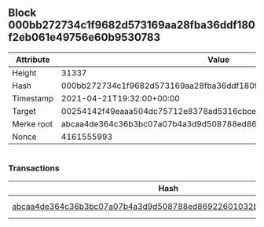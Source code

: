 ## Block 000bb272734c1f9682d573169aa28fba36ddf180f2eb061e49756e60b9530783

Attribute | Value
--- | ---
Height | 31337
Hash | 000bb272734c1f9682d573169aa28fba36ddf180f2eb061e49756e60b9530783
Timestamp | 2021-04-21T19:32:00+00:00
Target | 00254142f49eaaa504dc75712e8378ad5316cbcead634704b3734b6271167cc4
Merke root | abcaa4de364c36b3bc07a07b4a3d9d508788ed86922601032bda8446f421bade
Nonce | 4161555993

```

```

### Transactions

Hash | Amount
--- | ---
[abcaa4de364c36b3bc07a07b4a3d9d508788ed86922601032bda8446f421bade](abcaa4de364c36b3bc07a07b4a3d9d508788ed86922601032bda8446f421bade.md) | 10.00000000 SKEPTI 
